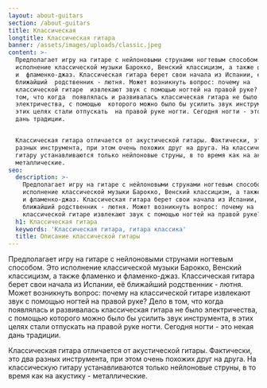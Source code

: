 ```yaml
---
layout: about-guitars
section: /about-guitars
title: Классическая
longtitle: Классическая гитара
banner: /assets/images/uploads/classic.jpeg
content: >-
  Предполагает игру на гитаре с нейлоновыми струнами ногтевым способом. Это 
  исполнение классической музыки Барокко, Венский классицизм, а также фламенко
  и  фламенко-джаз. Классическая гитара берет свои начала из Испании, её
  ближайший  родственник - лютня. Может возникнуть вопрос: почему на
  классической гитаре  извлекают звук с помощью ногтей на правой руке? Дело в
  том, что когда  появлялась и развивалась классическая гитара не было
  электричества, с помощью  которого можно было бы усилить звук инструмента, в
  этих целях стали отпускать  на правой руке ногти. Сегодня ногти - это некая
  дань традиции.


  Классическая гитара отличается от акустической гитары. Фактически, это два 
  разных инструмента, при этом очень похожих друг на друга. На классическую 
  гитару устанавливаются только нейлоновые струны, в то время как на акустику - 
  металлические.
seo:
  description: >-
    Предполагает игру на гитаре с нейлоновыми струнами ногтевым способом. Это
    исполнение классической музыки Барокко, Венский классицизм, а также фламенко
    и фламенко-джаз. Классическая гитара берет свои начала из Испании, её
    ближайший родственник - лютня. Может возникнуть вопрос: почему на
    классической гитаре извлекают звук с помощью ногтей на правой руке?
  h1: Классическая гитара
  keywords: 'Классическая гитара, гитара классика'
  title: Описание классической гитары
---
```


  Предполагает игру на гитаре с нейлоновыми струнами ногтевым способом. Это
  исполнение классической музыки Барокко, Венский классицизм, а также фламенко и
  фламенко-джаз. Классическая гитара берет свои начала из Испании, её ближайший
  родственник - лютня. Может возникнуть вопрос: почему на классической гитаре
  извлекают звук с помощью ногтей на правой руке? Дело в том, что когда
  появлялась и развивалась классическая гитара не было электричества, с помощью
  которого можно было бы усилить звук инструмента, в этих целях стали отпускать
  на правой руке ногти. Сегодня ногти - это некая дань традиции.


  Классическая гитара отличается от акустической гитары. Фактически, это два
  разных инструмента, при этом очень похожих друг на друга. На классическую
  гитару устанавливаются только нейлоновые струны, в то время как на акустику -
  металлические.


